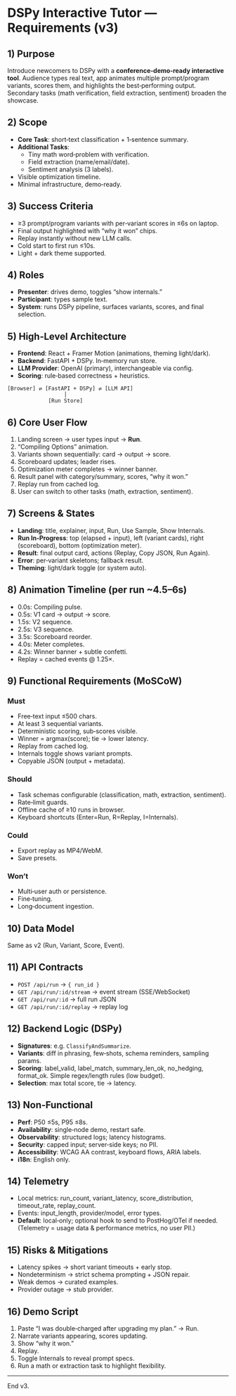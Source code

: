 # DSPy Interactive Tutor — Requirements (v3)

## 1) Purpose
Introduce newcomers to DSPy with a **conference‑demo‑ready interactive tool**. Audience types real text, app animates multiple prompt/program variants, scores them, and highlights the best‑performing output. Secondary tasks (math verification, field extraction, sentiment) broaden the showcase.

## 2) Scope
- **Core Task**: short‑text classification + 1‑sentence summary.
- **Additional Tasks**:
  - Tiny math word‑problem with verification.
  - Field extraction (name/email/date).
  - Sentiment analysis (3 labels).
- Visible optimization timeline.
- Minimal infrastructure, demo‑ready.

## 3) Success Criteria
* ≥3 prompt/program variants with per‑variant scores in ≤6s on laptop.
* Final output highlighted with “why it won” chips.
* Replay instantly without new LLM calls.
* Cold start to first run ≤10s.
* Light + dark theme supported.

## 4) Roles
* **Presenter**: drives demo, toggles “show internals.”
* **Participant**: types sample text.
* **System**: runs DSPy pipeline, surfaces variants, scores, and final selection.

## 5) High‑Level Architecture
* **Frontend**: React + Framer Motion (animations, theming light/dark).
* **Backend**: FastAPI + DSPy. In‑memory run store.
* **LLM Provider**: OpenAI (primary), interchangeable via config.
* **Scoring**: rule‑based correctness + heuristics.

```
[Browser] ⇄ [FastAPI + DSPy] ⇄ [LLM API]
                  │
             [Run Store]
```

## 6) Core User Flow
1. Landing screen → user types input → **Run**.
2. “Compiling Options” animation.
3. Variants shown sequentially: card → output → score.
4. Scoreboard updates; leader rises.
5. Optimization meter completes → winner banner.
6. Result panel with category/summary, scores, “why it won.”
7. Replay run from cached log.
8. User can switch to other tasks (math, extraction, sentiment).

## 7) Screens & States
- **Landing**: title, explainer, input, Run, Use Sample, Show Internals.
- **Run In‑Progress**: top (elapsed + input), left (variant cards), right (scoreboard), bottom (optimization meter).
- **Result**: final output card, actions (Replay, Copy JSON, Run Again).
- **Error**: per‑variant skeletons; fallback result.
- **Theming**: light/dark toggle (or system auto).

## 8) Animation Timeline (per run ~4.5–6s)
- 0.0s: Compiling pulse.
- 0.5s: V1 card → output → score.
- 1.5s: V2 sequence.
- 2.5s: V3 sequence.
- 3.5s: Scoreboard reorder.
- 4.0s: Meter completes.
- 4.2s: Winner banner + subtle confetti.
- Replay = cached events @ 1.25×.

## 9) Functional Requirements (MoSCoW)
### Must
- Free‑text input ≤500 chars.
- At least 3 sequential variants.
- Deterministic scoring, sub‑scores visible.
- Winner = argmax(score); tie → lower latency.
- Replay from cached log.
- Internals toggle shows variant prompts.
- Copyable JSON (output + metadata).

### Should
- Task schemas configurable (classification, math, extraction, sentiment).
- Rate‑limit guards.
- Offline cache of ≥10 runs in browser.
- Keyboard shortcuts (Enter=Run, R=Replay, I=Internals).

### Could
- Export replay as MP4/WebM.
- Save presets.

### Won’t
- Multi‑user auth or persistence.
- Fine‑tuning.
- Long‑document ingestion.

## 10) Data Model
Same as v2 (Run, Variant, Score, Event).

## 11) API Contracts
- `POST /api/run` → `{ run_id }`
- `GET /api/run/:id/stream` → event stream (SSE/WebSocket)
- `GET /api/run/:id` → full run JSON
- `GET /api/run/:id/replay` → replay log

## 12) Backend Logic (DSPy)
- **Signatures**: e.g. `ClassifyAndSummarize`.
- **Variants**: diff in phrasing, few‑shots, schema reminders, sampling params.
- **Scoring**: label_valid, label_match, summary_len_ok, no_hedging, format_ok. Simple regex/length rules (low budget).
- **Selection**: max total score, tie → latency.

## 13) Non‑Functional
- **Perf**: P50 ≤5s, P95 ≤8s.
- **Availability**: single‑node demo, restart safe.
- **Observability**: structured logs; latency histograms.
- **Security**: capped input; server‑side keys; no PII.
- **Accessibility**: WCAG AA contrast, keyboard flows, ARIA labels.
- **i18n**: English only.

## 14) Telemetry
- Local metrics: run_count, variant_latency, score_distribution, timeout_rate, replay_count.
- Events: input_length, provider/model, error types.
- **Default**: local‑only; optional hook to send to PostHog/OTel if needed. (Telemetry = usage data & performance metrics, no user PII.)

## 15) Risks & Mitigations
- Latency spikes → short variant timeouts + early stop.
- Nondeterminism → strict schema prompting + JSON repair.
- Weak demos → curated examples.
- Provider outage → stub provider.

## 16) Demo Script
1. Paste “I was double‑charged after upgrading my plan.” → Run.
2. Narrate variants appearing, scores updating.
3. Show “why it won.”
4. Replay.
5. Toggle Internals to reveal prompt specs.
6. Run a math or extraction task to highlight flexibility.

---
End v3.

